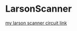 # LarsonScanner
[my larson scanner circuit link](https://www.tinkercad.com/things/cbrYtW5v6oy-grand-leelo/editel?sharecode=gnEzHllbqfevC-FvxAiqZLGPXws4xKHFOfBNGD607WE)
